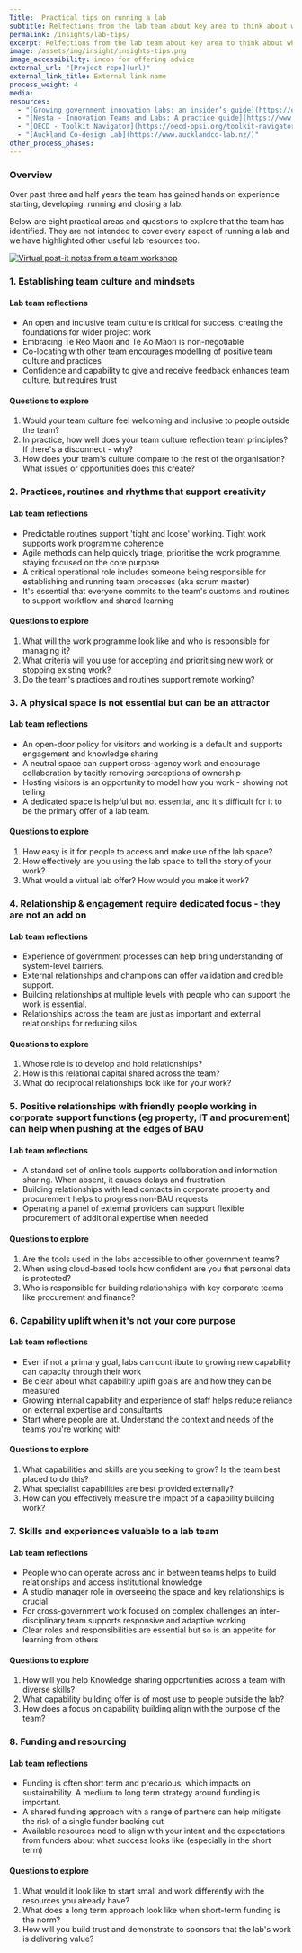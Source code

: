 ```yaml
---
Title:  Practical tips on running a lab
subtitle: Relfections from the lab team about key area to think about when developing and running a lab
permalink: /insights/lab-tips/
excerpt: Relfections from the lab team about key area to think about when developing and running a lab
image: /assets/img/insight/insights-tips.png
image_accessibility: incon for offering advice
external_url: "[Project repo](url)"
external_link_title: External link name
process_weight: 4
media:
resources:
  - "[Growing government innovation labs: an insider’s guide](https://oecd-opsi.org/toolkits/growing-government-innovation-labs-an-insiders-guide/)"
  - "[Nesta - Innovation Teams and Labs: A practice guide](https://www.nesta.org.uk/toolkit/innovation-teams-and-labs-a-practice-guide/)"
  - "[OECD - Toolkit Navigator](https://oecd-opsi.org/toolkit-navigator/)"
  - "[Auckland Co-design Lab](https://www.aucklandco-lab.nz/)"
other_process_phases:
---
```


### Overview

Over past three and half years the team has gained hands on experience starting, developing, running and closing a lab.

Below are eight practical areas and questions to explore that the team has identified. They are not intended to cover every aspect of running a lab and we have highlighted other useful lab resources too.

[![Virtual post-it notes from a team workshop](/staging-site/assets/img/insights/lab-tips.png)](/staging-site/assets/img/insights/lab-tips.png)

### 1. Establishing team culture and mindsets

#### Lab team reflections

* An open and inclusive team culture is critical for success, creating the foundations for wider project work
* Embracing Te Reo Māori and Te Ao Māori is non-negotiable
* Co-locating with other team encourages modelling of positive team culture and practices
* Confidence and capability to give and receive feedback enhances team culture, but requires trust

#### Questions to explore

1. Would your team culture feel welcoming and inclusive to people outside the team?
2. In practice, how well does your team culture reflection team principles? If there's a disconnect - why?
3. How does your team's culture compare to the rest of the organisation? What issues or opportunities does this create?

### 2. Practices, routines and rhythms that support creativity

#### Lab team reflections

* Predictable routines support 'tight and loose' working. Tight work supports work programme coherence
* Agile methods can help quickly triage, prioritise the work programme, staying focused on the core purpose
* A critical operational role includes someone being responsible for establishing and running team processes (aka scrum master)
* It's essential that everyone commits to the team's customs and routines to support workflow and shared learning

#### Questions to explore

1. What will the work programme look like and who is responsible for managing it?
2. What criteria will you use for accepting and prioritising new work or stopping existing work?
3. Do the team's practices and routines support remote working?

### 3. A physical space is not essential but can be an attractor

#### Lab team reflections

* An open-door policy for visitors and working is a default and supports engagement and knowledge sharing
* A neutral space can support cross-agency work and encourage collaboration by tacitly removing perceptions of ownership
* Hosting visitors is an opportunity to model how you work - showing not telling
* A dedicated space is helpful but not essential, and it's difficult for it to be the primary offer of a lab team.

#### Questions to explore

1. How easy is it for people to access and make use of the lab space?
2. How effectively are you using the lab space to tell the story of your work?
3. What would a virtual lab offer? How would you make it work?

### 4. Relationship & engagement require dedicated focus - they are not an add on

#### Lab team reflections

* Experience of government processes can help bring understanding of system-level barriers.
* External relationships and champions can offer validation and credible support.
* Building relationships at multiple levels with people who can support the work is essential.
* Relationships across the team are just as important and external relationships for reducing silos.

#### Questions to explore

1. Whose role is to develop and hold relationships?
2. How is this relational capital shared across the team?
3. What do reciprocal relationships look like for your work?

### 5. Positive relationships with friendly people working in corporate support functions (eg property, IT and procurement) can help when pushing at the edges of BAU

#### Lab team reflections

* A standard set of online tools supports collaboration and information sharing. When absent, it causes delays and frustration.
* Building relationships with lead contacts in corporate property and procurement helps to progress non-BAU requests
* Operating a panel of external providers can support flexible procurement of additional expertise when needed

#### Questions to explore

1. Are the tools used in the labs accessible to other government teams?
2. When using cloud-based tools how confident are you that personal data is protected?
3. Who is responsible for building relationships with key corporate teams like procurement and finance?

### 6. Capability uplift when it's not your core purpose

#### Lab team reflections

* Even if not a primary goal, labs can contribute to growing new capability can capacity through their work
* Be clear about what capability uplift goals are and how they can be measured
* Growing internal capability and experience of staff helps reduce reliance on external expertise and consultants
* Start where people are at. Understand the context and needs of the teams you're working with

#### Questions to explore

1. What capabilities and skills are you seeking to grow? Is the team best placed to do this?
2. What specialist capabilities are best provided externally?
3. How can you effectively measure the impact of a capability building work?

### 7. Skills and experiences valuable to a lab team

#### Lab team reflections

* People who can operate across and in between teams helps to build relationships and access institutional knowledge
* A studio manager role in overseeing the space and key relationships is crucial
* For cross-government work focused on complex challenges an inter-disciplinary team supports responsive and adaptive working
* Clear roles and responsibilities are essential but so is an appetite for learning from others

#### Questions to explore

1. How will you help Knowledge sharing opportunities across a team with diverse skills?
2. What capability building offer is of most use to people outside the lab?
3. How does a focus on capability building align with the purpose of the team?

### 8. Funding and resourcing

#### Lab team reflections

* Funding is often short term and precarious, which impacts on sustainability. A medium to long term strategy around funding is important.
* A shared funding approach with a range of partners can help mitigate the risk of a single funder backing out
* Available resources need to align with your intent and the expectations from funders about what success looks like (especially in the short term)

#### Questions to explore

1. What would it look like to start small and work differently with the resources you already have?
2. What does a long term approach look like when short-term funding is the norm?
3. How will you build trust and demonstrate to sponsors that the lab's work is delivering value?
